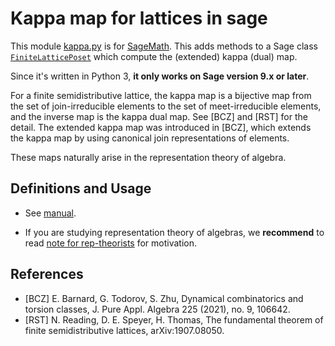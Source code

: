# Kappa map for lattices in sage
This module [kappa.py](kappa.py) is for [SageMath](https://www.sagemath.org/).
This adds methods to
a Sage class [`FiniteLatticePoset`](https://doc.sagemath.org/html/en/reference/combinat/sage/combinat/posets/lattices.html#sage.combinat.posets.lattices.FiniteLatticePoset)
which compute the (extended) kappa (dual) map.

Since it's written in Python 3, **it only works on Sage version 9.x or later**.

For a finite semidistributive lattice, the kappa map is a bijective map from the set of join-irreducible elements to the set of meet-irreducible elements, and the inverse map is the kappa dual map. See [BCZ] and [RST] for the detail.
The extended kappa map was introduced in [BCZ], which extends the kappa map by using canonical join representations of elements.

These maps naturally arise in the representation theory of algebra.

## Definitions and Usage

- See [manual](Manual.ipynb).

- If you are studying representation theory of algebras, we **recommend** to read [note for rep-theorists](for-rep-theory.ipynb) for motivation.

## References

- [BCZ] E. Barnard, G. Todorov, S. Zhu,
  Dynamical combinatorics and torsion classes,
  J. Pure Appl. Algebra 225 (2021), no. 9, 106642.
- [RST] N. Reading, D. E. Speyer, H. Thomas,
  The fundamental theorem of finite semidistributive lattices,
  arXiv:1907.08050.
